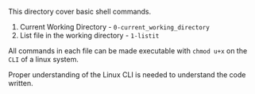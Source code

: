 This directory cover basic shell commands.

1. Current Working Directory - ```0-current_working_directory```
2. List file in the working directory - ```1-listit```

All commands in each file can be made executable with ```chmod u+x```
on the ```CLI``` of a linux system.

Proper understanding of the Linux CLI is needed to understand the code
written.
